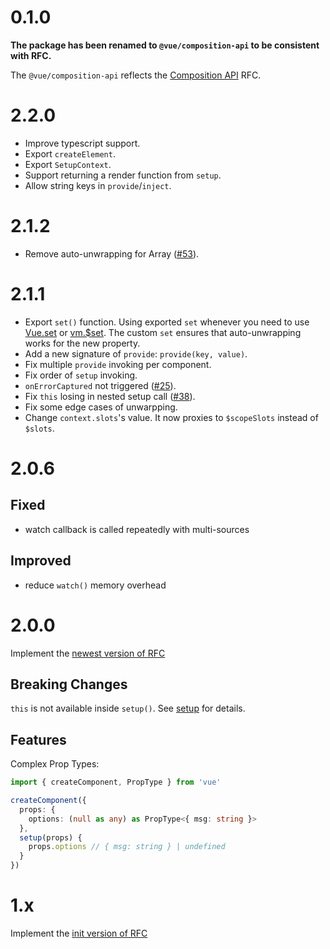 # 0.1.0
**The package has been renamed to `@vue/composition-api` to be consistent with RFC.**

The `@vue/composition-api` reflects the [Composition API](https://vue-composition-api-rfc.netlify.com/) RFC.

# 2.2.0
* Improve typescript support.
* Export `createElement`.
* Export `SetupContext`.
* Support returning a render function from `setup`.
* Allow string keys in `provide`/`inject`.

# 2.1.2
* Remove auto-unwrapping for Array ([#53](https://github.com/vuejs/composition-api/issues/53)).

# 2.1.1
* Export `set()` function. Using exported `set` whenever you need to use [Vue.set](https://vuejs.org/v2/api/#Vue-set) or [vm.$set](https://vuejs.org/v2/api/#vm-set). The custom `set` ensures that auto-unwrapping works for the new property.
* Add a new signature of `provide`: `provide(key, value)`.
* Fix multiple `provide` invoking per component.
* Fix order of `setup` invoking.
* `onErrorCaptured` not triggered ([#25](https://github.com/vuejs/composition-api/issues/25)).
* Fix `this` losing in nested setup call ([#38](https://github.com/vuejs/composition-api/issues/38)).
* Fix some edge cases of unwarpping.
* Change `context.slots`'s value. It now proxies to `$scopeSlots` instead of `$slots`.

# 2.0.6
## Fixed
* watch callback is called repeatedly with multi-sources

## Improved
* reduce `watch()` memory overhead

# 2.0.0
Implement the [newest version of RFC](https://github.com/vuejs/rfcs/blob/function-apis/active-rfcs/0000-function-api.md)

## Breaking Changes
`this` is not available inside `setup()`. See [setup](https://github.com/vuejs/rfcs/blob/function-apis/active-rfcs/0000-function-api.md#the-setup-function) for details.

## Features
Complex Prop Types:

```ts
import { createComponent, PropType } from 'vue'

createComponent({
  props: {
    options: (null as any) as PropType<{ msg: string }>
  },
  setup(props) {
    props.options // { msg: string } | undefined
  }
})
```

# 1.x
  Implement the [init version of RFC](https://github.com/vuejs/rfcs/blob/903f429696524d8f93b4976d5b09dfb3632e89ef/active-rfcs/0000-function-api.md)

